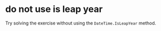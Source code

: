 # do not use is leap year

Try solving the exercise without using the `DateTime.IsLeapYear` method.
